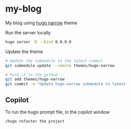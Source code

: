 # my-blog

My blog using [hugo narrow](https://github.com/tom2almighty/hugo-narrow) theme

Run the server locally
```bash
hugo server -D --bind 0.0.0.0
```

Update the theme
```bash
# Update the submodule to the latest commit
git submodule update --remote themes/hugo-narrow

# Push it to the github
git add themes/hugo-narrow
git commit -m "Update hugo-narrow submodule to latest
```

## Copilot

To run the hugo prompt file, in the copilot window

```bash
/hugo refactor the project
```